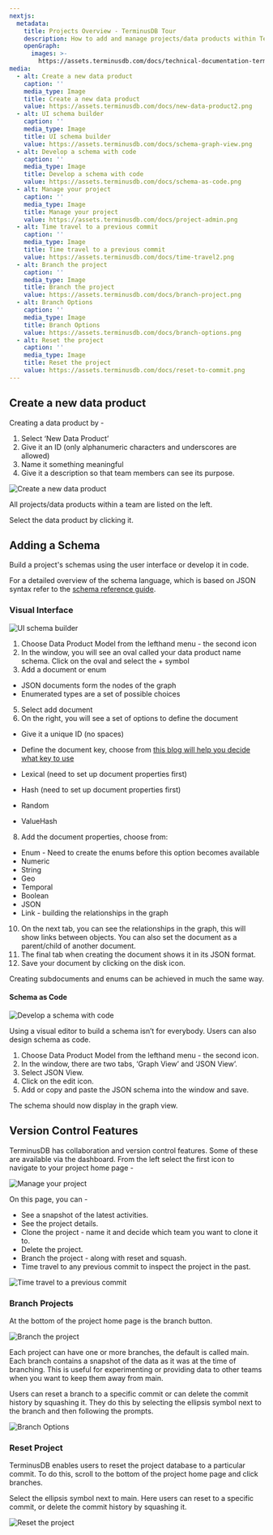 ```yaml
---
nextjs:
  metadata:
    title: Projects Overview - TerminusDB Tour
    description: How to add and manage projects/data products within TerminusDB
    openGraph:
      images: >-
        https://assets.terminusdb.com/docs/technical-documentation-terminuscms-og.png
media:
  - alt: Create a new data product
    caption: ''
    media_type: Image
    title: Create a new data product
    value: https://assets.terminusdb.com/docs/new-data-product2.png
  - alt: UI schema builder
    caption: ''
    media_type: Image
    title: UI schema builder
    value: https://assets.terminusdb.com/docs/schema-graph-view.png
  - alt: Develop a schema with code
    caption: ''
    media_type: Image
    title: Develop a schema with code
    value: https://assets.terminusdb.com/docs/schema-as-code.png
  - alt: Manage your project
    caption: ''
    media_type: Image
    title: Manage your project
    value: https://assets.terminusdb.com/docs/project-admin.png
  - alt: Time travel to a previous commit
    caption: ''
    media_type: Image
    title: Time travel to a previous commit
    value: https://assets.terminusdb.com/docs/time-travel2.png
  - alt: Branch the project
    caption: ''
    media_type: Image
    title: Branch the project
    value: https://assets.terminusdb.com/docs/branch-project.png
  - alt: Branch Options
    caption: ''
    media_type: Image
    title: Branch Options
    value: https://assets.terminusdb.com/docs/branch-options.png
  - alt: Reset the project
    caption: ''
    media_type: Image
    title: Reset the project
    value: https://assets.terminusdb.com/docs/reset-to-commit.png
---
```


## Create a new data product

Creating a data product by -

1.  Select ‘New Data Product’
2.  Give it an ID (only alphanumeric characters and underscores are allowed)
3.  Name it something meaningful
4.  Give it a description so that team members can see its purpose.

![Create a new data product](https://assets.terminusdb.com/docs/new-data-product2.png)

All projects/data products within a team are listed on the left.

Select the data product by clicking it.

## Adding a Schema

Build a project's schemas using the user interface or develop it in code.

For a detailed overview of the schema language, which is based on JSON syntax refer to the [schema reference guide](/docs/schema-reference-guide/).

### Visual Interface

![UI schema builder](https://assets.terminusdb.com/docs/schema-graph-view.png)

1.  Choose Data Product Model from the lefthand menu - the second icon
2.  In the window, you will see an oval called your data product name schema. Click on the oval and select the + symbol
3.  Add a document or enum

*   JSON documents form the nodes of the graph
*   Enumerated types are a set of possible choices

5.  Select add document
6.  On the right, you will see a set of options to define the document

*   Give it a unique ID (no spaces)
*   Define the document key, choose from [this blog will help you decide what key to use](https://terminusdb.com/blog/uri-generation/)

*   Lexical (need to set up document properties first)
*   Hash (need to set up document properties first)
*   Random
*   ValueHash

8.  Add the document properties, choose from:

*   Enum - Need to create the enums before this option becomes available
*   Numeric
*   String
*   Geo
*   Temporal
*   Boolean
*   JSON
*   Link - building the relationships in the graph

10.  On the next tab, you can see the relationships in the graph, this will show links between objects. You can also set the document as a parent/child of another document.
11.  The final tab when creating the document shows it in its JSON format.
12.  Save your document by clicking on the disk icon.

Creating subdocuments and enums can be achieved in much the same way.

#### Schema as Code

![Develop a schema with code](https://assets.terminusdb.com/docs/schema-as-code.png)

Using a visual editor to build a schema isn’t for everybody. Users can also design schema as code.

1.  Choose Data Product Model from the lefthand menu - the second icon.
2.  In the window, there are two tabs, ‘Graph View’ and ‘JSON View’.
3.  Select JSON View.
4.  Click on the edit icon.
5.  Add or copy and paste the JSON schema into the window and save.

The schema should now display in the graph view.

## Version Control Features

TerminusDB has collaboration and version control features. Some of these are available via the dashboard. From the left select the first icon to navigate to your project home page -

![Manage your project](https://assets.terminusdb.com/docs/project-admin.png)

On this page, you can -

*   See a snapshot of the latest activities.
*   See the project details.
*   Clone the project - name it and decide which team you want to clone it to.
*   Delete the project.
*   Branch the project - along with reset and squash.
*   Time travel to any previous commit to inspect the project in the past.

![Time travel to a previous commit](https://assets.terminusdb.com/docs/time-travel2.png)

### Branch Projects

At the bottom of the project home page is the branch button.

![Branch the project](https://assets.terminusdb.com/docs/branch-project.png)

Each project can have one or more branches, the default is called main. Each branch contains a snapshot of the data as it was at the time of branching. This is useful for experimenting or providing data to other teams when you want to keep them away from main.

Users can reset a branch to a specific commit or can delete the commit history by squashing it. They do this by selecting the ellipsis symbol next to the branch and then following the prompts.

![Branch Options](https://assets.terminusdb.com/docs/branch-options.png)

### Reset Project

TerminusDB enables users to reset the project database to a particular commit. To do this, scroll to the bottom of the project home page and click branches.

Select the ellipsis symbol next to main. Here users can reset to a specific commit, or delete the commit history by squashing it.

![Reset the project](https://assets.terminusdb.com/docs/reset-to-commit.png)